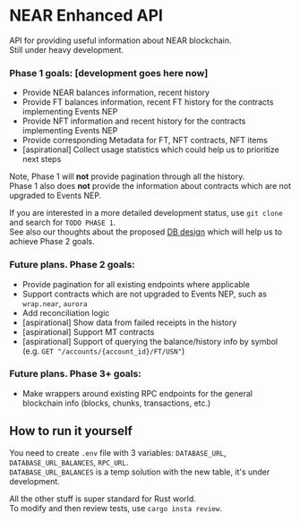 # NEAR Enhanced API

API for providing useful information about NEAR blockchain.  
Still under heavy development.

### Phase 1 goals: [development goes here now]
- Provide NEAR balances information, recent history
- Provide FT balances information, recent FT history for the contracts implementing Events NEP
- Provide NFT information and recent history for the contracts implementing Events NEP
- Provide corresponding Metadata for FT, NFT contracts, NFT items
- [aspirational] Collect usage statistics which could help us to prioritize next steps

Note, Phase 1 will **not** provide pagination through all the history.  
Phase 1 also does **not** provide the information about contracts which are not upgraded to Events NEP.

If you are interested in a more detailed development status, use `git clone` and search for `TODO PHASE 1`.  
See also our thoughts about the proposed [DB design](DB_DESIGN.md) which will help us to achieve Phase 2 goals.

### Future plans. Phase 2 goals:
- Provide pagination for all existing endpoints where applicable
- Support contracts which are not upgraded to Events NEP, such as `wrap.near`, `aurora`
- Add reconciliation logic
- [aspirational] Show data from failed receipts in the history
- [aspirational] Support MT contracts 
- [aspirational] Support of querying the balance/history info by symbol (e.g. `GET "/accounts/{account_id}/FT/USN"`) 

### Future plans. Phase 3+ goals:
- Make wrappers around existing RPC endpoints for the general blockchain info (blocks, chunks, transactions, etc.)

## How to run it yourself

You need to create `.env` file with 3 variables: `DATABASE_URL`, `DATABASE_URL_BALANCES`, `RPC_URL`.  
`DATABASE_URL_BALANCES` is a temp solution with the new table, it's under development.

All the other stuff is super standard for Rust world.  
To modify and then review tests, use `cargo insta review`.
